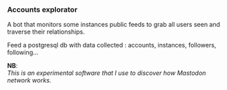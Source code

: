 ### Accounts explorator

A bot that monitors some instances public feeds to grab all users seen and traverse their relationships.  

Feed a postgresql db with data collected : accounts, instances, followers, following...  

**NB**:  
_This is an experimental software that I use to discover how Mastodon network works._
